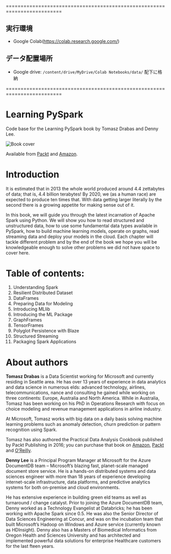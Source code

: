 
=========================================================================

## 実行環境
- Google Colab(https://colab.research.google.com/)

## データ配置場所
- Google drive: `/content/drive/MyDrive/Colab Notebooks/data/` 配下に格納

=========================================================================

# Learning PySpark
Code base for the Learning PySpark book by Tomasz Drabas and Denny Lee. 

![Book cover](https://www.learningpyspark.com/wp-content/uploads/2017/02/Learning-PySpark-Banner-with-Text-Final-768x515.png)

Available from [Packt](https://www.packtpub.com/big-data-and-business-intelligence/learning-pyspark) and [Amazon](https://www.amazon.com/Learning-PySpark-Tomasz-Drabas/dp/1786463709/ref=s9_simh_gw_g14_i1_r?_encoding=UTF8&fpl=fresh&pf_rd_m=ATVPDKIKX0DER&pf_rd_s=&pf_rd_r=F634WQ321FDKJHXRVD0K&pf_rd_t=36701&pf_rd_p=1cded295-23b4-40b1-8da6-7c1c9eb81d33&pf_rd_i=desktop).


# Introduction

It is estimated that in 2013 the whole world produced around 4.4 zettabytes of data; that is, 4.4 billion terabytes! By 2020, we (as a human race) are expected to produce ten times that. With data getting larger literally by the second there is a growing appetite for making sense out of it.

In this book, we will guide you through the latest incarnation of Apache Spark using Python. We will show you how to read structured and unstructured data, how to use some fundamental data types available in PySpark, how to build machine learning models, operate on graphs, read streaming data and deploy your models in the cloud. Each chapter will tackle different problem and by the end of the book we hope you will be knowledgeable enough to solve other problems we did not have space to cover here.

# Table of contents:

1. Understanding Spark
2. Resilient Distributed Dataset
3. DataFrames
4. Preparing Data for Modeling
5. Introducing MLlib
6. Introducing the ML Package
7. GraphFrames
8. TensorFrames
9. Polyglot Persistence with Blaze
10. Structured Streaming
11. Packaging Spark Applications

# About authors

**Tomasz Drabas** is a Data Scientist working for Microsoft and currently residing in Seattle area. He has over 13 years of experience in data analytics and data science in numerous elds: advanced technology, airlines, telecommunications, nance and consulting he gained while working on three continents: Europe, Australia and North America. While in Australia, Tomasz has been working on his PhD in Operations Research with focus on choice modeling and revenue management applications in airline industry.

At Microsoft, Tomasz works with big data on a daily basis solving machine learning problems such as anomaly detection, churn prediction or pattern recognition using Spark.

Tomasz has also authored the Practical Data Analysis Cookbook published by Packt Publishing in 2016; you can purchase that book on [Amazon](https://www.amazon.com/Practical-Analysis-Cookbook-Tomasz-Drabas/dp/1783551666/ref=sr_1_1?ie=UTF8&qid=1487737534&sr=8-1&keywords=practical+data+analysis+cookbook), [Packt](https://www.packtpub.com/big-data-and-business-intelligence/practical-data-analysis-cookbook) and [O’Reilly](http://shop.oreilly.com/product/9781783551668.do).

 

**Denny Lee** is a Principal Program Manager at Microsoft for the Azure DocumentDB team – Microsoft’s blazing fast, planet-scale managed document store service. He is a hands-on distributed systems and data sciences engineer with more than 18 years of experience developing internet-scale infrastructure, data platforms, and predictive analytics systems for both on-premise and cloud environments.

He has extensive experience in building green eld teams as well as turnaround / change catalyst. Prior to joining the Azure DocumentDB team, Denny worked as a Technology Evangelist at Databricks; he has been working with Apache Spark since 0.5. He was also the Senior Director of Data Sciences Engineering at Concur, and was on the incubation team that built Microsoft’s Hadoop on Windows and Azure service (currently known as HDInsight). Denny also has a Masters of Biomedical Informatics from Oregon Health and Sciences University and has architected and implemented powerful data solutions for enterprise Healthcare customers for the last fteen years.
